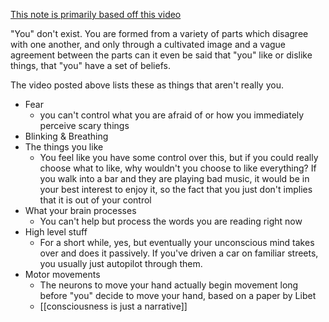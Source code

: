 [This note is primarily based off this video](https://www.youtube.com/watch\?v\=8kX62n6yNXA)

"You" don't exist. You are formed from a variety of parts which disagree with one another, and only through a cultivated image and a vague agreement between the parts can it even be said that "you" like or dislike things, that "you" have a set of beliefs.

The video posted above lists these as things that aren't really you.

 - Fear
   - you can't control what you are afraid of or how you immediately perceive scary things
 - Blinking & Breathing
 - The things you like
   - You feel like you have some control over this, but if you could really choose what to like, why wouldn't you choose to like everything? If you walk into a bar and they are playing bad music, it would be in your best interest to enjoy it, so the fact that you just don't implies that it is out of your control
 - What your brain processes
   - You can't help but process the words you are reading right now
 - High level stuff
   - For a short while, yes, but eventually your unconscious mind takes over and does it passively. If you've driven a car on familiar streets, you usually just autopilot through them.
 - Motor movements
   - The neurons to move your hand actually begin movement long before "you" decide to move your hand, based on a paper by Libet
   - [[consciousness is just a narrative]]
